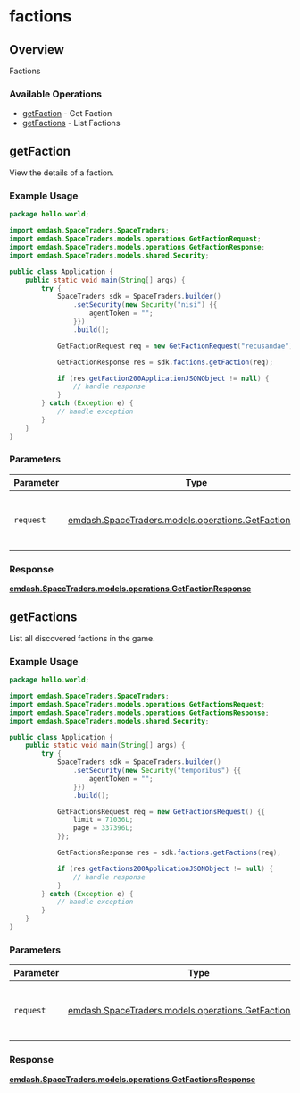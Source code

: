# factions

## Overview

Factions

### Available Operations

* [getFaction](#getfaction) - Get Faction
* [getFactions](#getfactions) - List Factions

## getFaction

View the details of a faction.

### Example Usage

```java
package hello.world;

import emdash.SpaceTraders.SpaceTraders;
import emdash.SpaceTraders.models.operations.GetFactionRequest;
import emdash.SpaceTraders.models.operations.GetFactionResponse;
import emdash.SpaceTraders.models.shared.Security;

public class Application {
    public static void main(String[] args) {
        try {
            SpaceTraders sdk = SpaceTraders.builder()
                .setSecurity(new Security("nisi") {{
                    agentToken = "";
                }})
                .build();

            GetFactionRequest req = new GetFactionRequest("recusandae");            

            GetFactionResponse res = sdk.factions.getFaction(req);

            if (res.getFaction200ApplicationJSONObject != null) {
                // handle response
            }
        } catch (Exception e) {
            // handle exception
        }
    }
}
```

### Parameters

| Parameter                                                                                               | Type                                                                                                    | Required                                                                                                | Description                                                                                             |
| ------------------------------------------------------------------------------------------------------- | ------------------------------------------------------------------------------------------------------- | ------------------------------------------------------------------------------------------------------- | ------------------------------------------------------------------------------------------------------- |
| `request`                                                                                               | [emdash.SpaceTraders.models.operations.GetFactionRequest](../../models/operations/GetFactionRequest.md) | :heavy_check_mark:                                                                                      | The request object to use for the request.                                                              |


### Response

**[emdash.SpaceTraders.models.operations.GetFactionResponse](../../models/operations/GetFactionResponse.md)**


## getFactions

List all discovered factions in the game.

### Example Usage

```java
package hello.world;

import emdash.SpaceTraders.SpaceTraders;
import emdash.SpaceTraders.models.operations.GetFactionsRequest;
import emdash.SpaceTraders.models.operations.GetFactionsResponse;
import emdash.SpaceTraders.models.shared.Security;

public class Application {
    public static void main(String[] args) {
        try {
            SpaceTraders sdk = SpaceTraders.builder()
                .setSecurity(new Security("temporibus") {{
                    agentToken = "";
                }})
                .build();

            GetFactionsRequest req = new GetFactionsRequest() {{
                limit = 71036L;
                page = 337396L;
            }};            

            GetFactionsResponse res = sdk.factions.getFactions(req);

            if (res.getFactions200ApplicationJSONObject != null) {
                // handle response
            }
        } catch (Exception e) {
            // handle exception
        }
    }
}
```

### Parameters

| Parameter                                                                                                 | Type                                                                                                      | Required                                                                                                  | Description                                                                                               |
| --------------------------------------------------------------------------------------------------------- | --------------------------------------------------------------------------------------------------------- | --------------------------------------------------------------------------------------------------------- | --------------------------------------------------------------------------------------------------------- |
| `request`                                                                                                 | [emdash.SpaceTraders.models.operations.GetFactionsRequest](../../models/operations/GetFactionsRequest.md) | :heavy_check_mark:                                                                                        | The request object to use for the request.                                                                |


### Response

**[emdash.SpaceTraders.models.operations.GetFactionsResponse](../../models/operations/GetFactionsResponse.md)**

